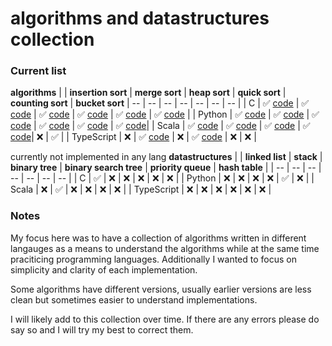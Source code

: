 # algorithms and datastructures collection

### Current list 
**algorithms**
|  | **insertion sort** | **merge sort** | **heap sort** | **quick sort** | **counting sort** | **bucket sort**
| --         |  --                | --  | -- | -- | -- | -- |
| C          | ✅ [code](https://github.com/KaiErikNiermann/algorithms-practice/blob/main/sorting_algorithms/insertion_sort/insertion_sort.c)               | ✅ [code](https://github.com/KaiErikNiermann/algorithms-practice/blob/main/sorting_algorithms/merge_sort/C/merge_sortv2.c)       | ✅ [code](https://github.com/KaiErikNiermann/algorithms-practice/blob/main/sorting_algorithms/heap_sort/heap_sort.c)     | ✅ [code](https://github.com/KaiErikNiermann/algorithms-practice/blob/main/sorting_algorithms/quick_sort/quicksort.c)    | ✅ [code](https://github.com/KaiErikNiermann/algorithms-practice/blob/main/sorting_algorithms/counting_sort/counting_sort.c) | ✅ [code](https://github.com/KaiErikNiermann/algorithms-practice/blob/main/sorting_algorithms/bubble_sort/bubble_sort.c) |
| Python     | ✅ [code](https://github.com/KaiErikNiermann/algorithms-practice/blob/main/sorting_algorithms/insertion_sort/insertion_sort.py)              | ✅ [code](https://github.com/KaiErikNiermann/algorithms-practice/blob/main/sorting_algorithms/merge_sort/python/merge_sortv3.py) | ✅ [code](https://github.com/KaiErikNiermann/algorithms-practice/blob/main/sorting_algorithms/heap_sort/heap_sort.py)    | ✅ [code](https://github.com/KaiErikNiermann/algorithms-practice/blob/main/sorting_algorithms/quick_sort/quicksort.py)   | ✅ [code](https://github.com/KaiErikNiermann/algorithms-practice/blob/main/sorting_algorithms/counting_sort/counting_sort.py) | ✅ [code](https://github.com/KaiErikNiermann/algorithms-practice/blob/main/sorting_algorithms/bubble_sort/bubble_sort.c)|
| Scala      | ✅ [code](https://github.com/KaiErikNiermann/algorithms-practice/blob/main/sorting_algorithms/insertion_sort/insertion_sort.scala)           | ✅ [code](https://github.com/KaiErikNiermann/algorithms-practice/blob/main/sorting_algorithms/merge_sort/scala/merge_sort.scala) | ✅ [code](https://github.com/KaiErikNiermann/algorithms-practice/blob/main/sorting_algorithms/heap_sort/heap_sort.scala) | ✅ [code](https://github.com/KaiErikNiermann/algorithms-practice/blob/main/sorting_algorithms/quick_sort/quicksort.scala)| ❌ | ✅ |
| TypeScript | ❌                                                                                                                                           | ✅ [code](https://github.com/KaiErikNiermann/algorithms-practice/blob/main/sorting_algorithms/merge_sort/TS/merge_sort.ts)       | ❌                                                                                                                       | ✅ [code](https://github.com/KaiErikNiermann/algorithms-practice/blob/main/sorting_algorithms/quick_sort/quicksort.ts)   | ❌ | ❌ |

currently not implemented in any lang 
**datastructures**
|  | **linked list** | **stack** | **binary tree** | **binary search tree** | **priority queue** | **hash table** | 
| --        |  --                | --  | -- | -- | -- | -- |
| C         | ✅               | ❌ | ❌ | ❌ | ❌ | ❌ |
| Python    | ❌               | ❌ | ❌ | ❌ | ✅ | ❌ |
| Scala     | ❌               | ✅ | ❌ | ❌ | ❌ | ❌ |
| TypeScript | ❌               | ❌ | ❌ | ❌ | ❌ | ❌ | 

### Notes
My focus here was to have a collection of algorithms written in different langauges as a means to understand the algorithms while at the same time praciticing programming languages. Additionally I wanted to focus on simplicity and clarity of each implementation.

Some algorithms have different versions, usually earlier versions are less clean but sometimes easier to understand implementations.

I will likely add to this collection over time. If there are any errors please do say so and I will try my best to correct them.

